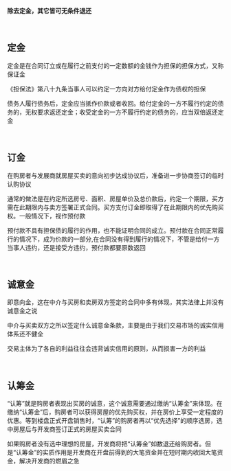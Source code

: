 **除去定金，其它皆可无条件退还**

<br/>

## 定金

定金是在合同订立或在履行之前支付的一定数额的金钱作为担保的担保方式，又称保证金

《担保法》第八十九条当事人可以约定一方向对方给付定金作为债权的担保

债务人履行债务后，定金应当抵作价款或者收回。给付定金的一方不履行约定的债务的，无权要求返还定金；收受定金的一方不履行约定的债务的，应当双倍返还定金


<br/>

## 订金

在购房者与发展商就房屋买卖的意向初步达成协议后，准备进一步协商签订的临时认购协议

通常的做法是在约定所选房号、面积、房屋单价及总价款后，约定一个期限，买方需在此期限内与卖方签署正式合同。买方支付订金即取得了在此期限内的优先购买权。一般情况下，视作预付款

预付款不具有担保债的履行的作用，也不能证明合同的成立。预付款在合同正常履行的情况下，成为价款的一部分,在合同没有得到履行的情况下，不管是给付一方当事人违约，还是接受方违约，预付款都要原数返回


<br/>

## 诚意金

即意向金，这在中介与买房和卖房双方签定的合同中多有体现，其实法律上并没有诚意金之说

中介与买卖双方之所以签定什么诚意金条款，主要是由于我们交易市场的诚实信用体系还不健全

交易主体为了各自的利益往往会违背诚实信用的原则，从而损害一方的利益


<br/>

## 认筹金
“认筹”就是购房者表现出买房的诚意，这个诚意需要通过缴纳“认筹金”来体现。在缴纳“认筹金”后，购房者可以获得房屋的优先购买权，并在房价上享受一定程度的优惠。等到楼盘正式开盘销售时，“认筹”的购房者再以“优先选择”的顺序选房，选中房屋后与开发商签订正式的房屋买卖合同

如果购房者没有选中理想的房屋，开发商将把“认筹金”如数退还给购房者。但是“认筹金”的实质作用是开发商在开盘前得到的大笔资金并在短时期内收回大笔资金，解决开发商的燃眉之急